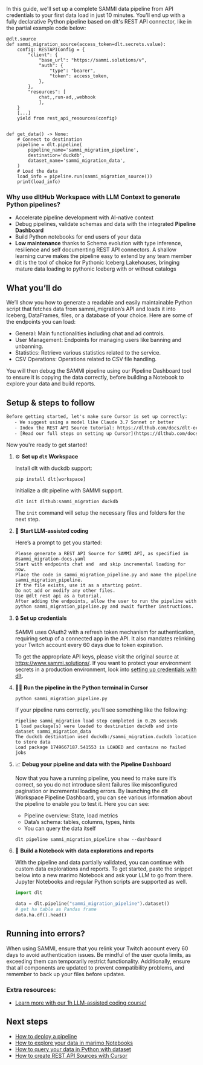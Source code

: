 In this guide, we'll set up a complete SAMMI data pipeline from API credentials to your first data load in just 10 minutes. You'll end up with a fully declarative Python pipeline based on dlt's REST API connector, like in the partial example code below:

```python-outcome
@dlt.source
def sammi_migration_source(access_token=dlt.secrets.value):
    config: RESTAPIConfig = {
        "client": {
            "base_url": "https://sammi.solutions/v",
            "auth": {
                "type": "bearer",
                "token": access_token,
            },
        },
        "resources": [
            chat,,run-ad,,webhook
            ],
    }
    [...]
    yield from rest_api_resources(config)


def get_data() -> None:
    # Connect to destination
    pipeline = dlt.pipeline(
        pipeline_name='sammi_migration_pipeline',
        destination='duckdb',
        dataset_name='sammi_migration_data', 
    )
    # Load the data
    load_info = pipeline.run(sammi_migration_source())
    print(load_info) 
```

### Why use dltHub Workspace with LLM Context to generate Python pipelines?

- Accelerate pipeline development with AI-native context
- Debug pipelines, validate schemas and data with the integrated **Pipeline Dashboard**
- Build Python notebooks for end users of your data
- **Low maintenance** thanks to Schema evolution with type inference, resilience and self documenting REST API connectors. A shallow learning curve makes the pipeline easy to extend by any team member
- dlt is the tool of choice for Pythonic Iceberg Lakehouses, bringing mature data loading to pythonic Iceberg with or without catalogs

## What you’ll do

We’ll show you how to generate a readable and easily maintainable Python script that fetches data from sammi_migration’s API and loads it into Iceberg, DataFrames, files, or a database of your choice. Here are some of the endpoints you can load:

- General: Main functionalities including chat and ad controls.
- User Management: Endpoints for managing users like banning and unbanning.
- Statistics: Retrieve various statistics related to the service.
- CSV Operations: Operations related to CSV file handling.

You will then debug the SAMMI pipeline using our Pipeline Dashboard tool to ensure it is copying the data correctly, before building a Notebook to explore your data and build reports.

## Setup & steps to follow

```default
Before getting started, let's make sure Cursor is set up correctly:
   - We suggest using a model like Claude 3.7 Sonnet or better
   - Index the REST API Source tutorial: https://dlthub.com/docs/dlt-ecosystem/verified-sources/rest_api/ and add it to context as **@dlt rest api**
   - [Read our full steps on setting up Cursor](https://dlthub.com/docs/dlt-ecosystem/llm-tooling/cursor-restapi#23-configuring-cursor-with-documentation)
```

Now you're ready to get started!

1. ⚙️ **Set up `dlt` Workspace**
    
    Install dlt with duckdb support:
    ```shell
    pip install dlt[workspace]
    ```

    Initialize a dlt pipeline with SAMMI support.
    ```shell
    dlt init dlthub:sammi_migration duckdb
    ```

    The `init` command will setup the necessary files and folders for the next step.
    
2. 🤠 **Start LLM-assisted coding**
    
    Here’s a prompt to get you started:
    
    ```prompt
    Please generate a REST API Source for SAMMI API, as specified in @sammi_migration-docs.yaml 
    Start with endpoints chat and  and skip incremental loading for now. 
    Place the code in sammi_migration_pipeline.py and name the pipeline sammi_migration_pipeline. 
    If the file exists, use it as a starting point. 
    Do not add or modify any other files. 
    Use @dlt rest api as a tutorial. 
    After adding the endpoints, allow the user to run the pipeline with python sammi_migration_pipeline.py and await further instructions.
    ```

    
3. 🔒 **Set up credentials** 
    
    SAMMI uses OAuth2 with a refresh token mechanism for authentication, requiring setup of a connected app in the API. It also mandates relinking your Twitch account every 60 days due to token expiration.
    
    To get the appropriate API keys, please visit the original source at https://www.sammi.solutions/.
    If you want to protect your environment secrets in a production environment, look into [setting up credentials with dlt](https://dlthub.com/docs/walkthroughs/add_credentials).
    
4. 🏃‍♀️ **Run the pipeline in the Python terminal in Cursor**
    
    ```shell
    python sammi_migration_pipeline.py
    ```
    
    If your pipeline runs correctly, you’ll see something like the following:
    
    ```shell
    Pipeline sammi_migration load step completed in 0.26 seconds
    1 load package(s) were loaded to destination duckdb and into dataset sammi_migration_data
    The duckdb destination used duckdb:/sammi_migration.duckdb location to store data
    Load package 1749667187.541553 is LOADED and contains no failed jobs
    ```
    
5. 📈 **Debug your pipeline and data with the Pipeline Dashboard**

    Now that you have a running pipeline, you need to make sure it’s correct, so you do not introduce silent failures like misconfigured pagination or incremental loading errors. By launching the dlt Workspace Pipeline Dashboard, you can see various information about the pipeline to enable you to test it. Here you can see:
    - Pipeline overview: State, load metrics
    - Data’s schema: tables, columns, types, hints
    - You can query the data itself
    
    ```shell
    dlt pipeline sammi_migration_pipeline show --dashboard
    ```
    
6. 🐍 **Build a Notebook with data explorations and reports**

    With the pipeline and data partially validated, you can continue with custom data explorations and reports. To get started, paste the snippet below into a new marimo Notebook and ask your LLM to go from there. Jupyter Notebooks and regular Python scripts are supported as well.

    
    ```python
    import dlt

   data = dlt.pipeline("sammi_migration_pipeline").dataset()
   # get ha table as Pandas frame
   data.ha.df().head()
    ```

## Running into errors?

When using SAMMI, ensure that you relink your Twitch account every 60 days to avoid authentication issues. Be mindful of the user quota limits, as exceeding them can temporarily restrict functionality. Additionally, ensure that all components are updated to prevent compatibility problems, and remember to back up your files before updates.

### Extra resources:

- [Learn more with our 1h LLM-assisted coding course!](https://www.youtube.com/watch?v=GGid70rnJuM)

## Next steps

- [How to deploy a pipeline](https://dlthub.com/docs/walkthroughs/deploy-a-pipeline)
- [How to explore your data in marimo Notebooks](https://dlthub.com/docs/general-usage/dataset-access/marimo)
- [How to query your data in Python with dataset](https://dlthub.com/docs/general-usage/dataset-access/dataset)
- [How to create REST API Sources with Cursor](https://dlthub.com/docs/dlt-ecosystem/llm-tooling/cursor-restapi)